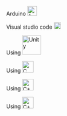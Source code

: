 Arduino  <img src="https://upload.wikimedia.org/wikipedia/commons/8/87/Arduino_Logo.svg" width="25px" alt="Arduino"/>

Visual studio code  <img src="https://upload.wikimedia.org/wikipedia/commons/9/9a/Visual_Studio_Code_1.35_icon.svg" width="18px" alt="Visual_Studio_Code"/>

Using <img src="https://upload.wikimedia.org/wikipedia/commons/c/c4/Unity_2021.svg" width="50px" alt="Unity"/>

Using <img src="https://upload.wikimedia.org/wikipedia/commons/1/18/C_Programming_Language.svg" width="30px" alt="C"/>

Using <img src="https://upload.wikimedia.org/wikipedia/commons/1/18/ISO_C%2B%2B_Logo.svg" width="30px" alt="C++"/>

Using <img src="https://upload.wikimedia.org/wikipedia/commons/4/4f/Csharp_Logo.png" width="30px" alt="C++"/>
